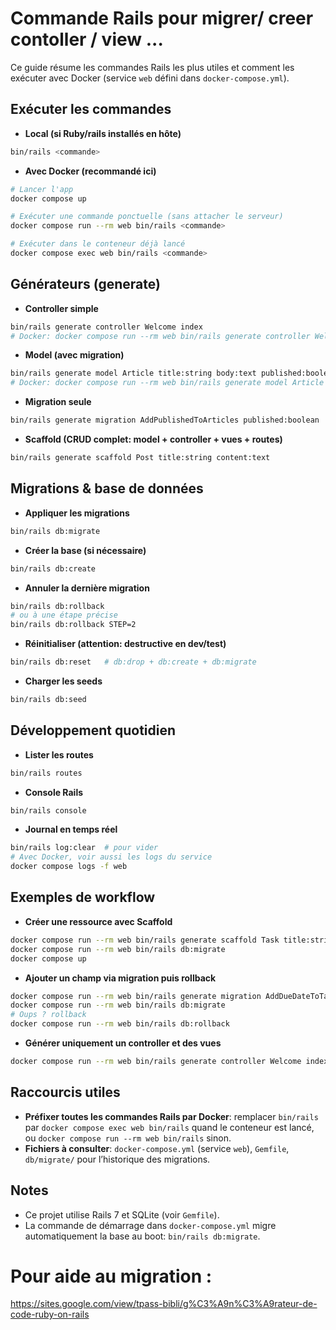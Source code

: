 # Commande Rails pour migrer/ creer contoller / view ...

Ce guide résume les commandes Rails les plus utiles et comment les exécuter avec Docker (service `web` défini dans `docker-compose.yml`).

## Exécuter les commandes

- **Local (si Ruby/rails installés en hôte)**
```bash
bin/rails <commande>
```
- **Avec Docker (recommandé ici)**
```bash
# Lancer l'app
docker compose up

# Exécuter une commande ponctuelle (sans attacher le serveur)
docker compose run --rm web bin/rails <commande>

# Exécuter dans le conteneur déjà lancé
docker compose exec web bin/rails <commande>
```
## Générateurs (generate)

- **Controller simple**
```bash
bin/rails generate controller Welcome index
# Docker: docker compose run --rm web bin/rails generate controller Welcome index
```
- **Model (avec migration)**
```bash
bin/rails generate model Article title:string body:text published:boolean
# Docker: docker compose run --rm web bin/rails generate model Article title:string body:text published:boolean
```
- **Migration seule**
```bash
bin/rails generate migration AddPublishedToArticles published:boolean
```
- **Scaffold (CRUD complet: model + controller + vues + routes)**
```bash
bin/rails generate scaffold Post title:string content:text
```
## Migrations & base de données

- **Appliquer les migrations**
```bash
bin/rails db:migrate
```
- **Créer la base (si nécessaire)**
```bash
bin/rails db:create
```
- **Annuler la dernière migration**
```bash
bin/rails db:rollback
# ou à une étape précise
bin/rails db:rollback STEP=2
```
- **Réinitialiser (attention: destructive en dev/test)**
```bash
bin/rails db:reset   # db:drop + db:create + db:migrate
```
- **Charger les seeds**
```bash
bin/rails db:seed
```
## Développement quotidien

- **Lister les routes**
```bash
bin/rails routes
```
- **Console Rails**
```bash
bin/rails console
```
- **Journal en temps réel**
```bash
bin/rails log:clear  # pour vider
# Avec Docker, voir aussi les logs du service
docker compose logs -f web
```
## Exemples de workflow

- **Créer une ressource avec Scaffold**
```bash
docker compose run --rm web bin/rails generate scaffold Task title:string done:boolean
docker compose run --rm web bin/rails db:migrate
docker compose up
```
- **Ajouter un champ via migration puis rollback**
```bash
docker compose run --rm web bin/rails generate migration AddDueDateToTasks due_date:date
docker compose run --rm web bin/rails db:migrate
# Oups ? rollback
docker compose run --rm web bin/rails db:rollback
```
- **Générer uniquement un controller et des vues**
```bash
docker compose run --rm web bin/rails generate controller Welcome index about contact
```
## Raccourcis utiles

- **Préfixer toutes les commandes Rails par Docker**: remplacer `bin/rails` par `docker compose exec web bin/rails` quand le conteneur est lancé, ou `docker compose run --rm web bin/rails` sinon.
- **Fichiers à consulter**: `docker-compose.yml` (service `web`), `Gemfile`, `db/migrate/` pour l’historique des migrations.

## Notes

- Ce projet utilise Rails 7 et SQLite (voir `Gemfile`).
- La commande de démarrage dans `docker-compose.yml` migre automatiquement la base au boot: `bin/rails db:migrate`.


# Pour aide au migration :

https://sites.google.com/view/tpass-bibli/g%C3%A9n%C3%A9rateur-de-code-ruby-on-rails